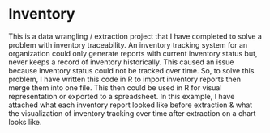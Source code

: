 # Inventory
This is a data wrangling / extraction project that I have completed to solve a problem with inventory traceability. An inventory tracking system for an organization could only generate reports with current inventory status but, never keeps a record of inventory historically. This caused an issue because inventory status could not be tracked over time. So, to solve this problem, I have written this code in R to import inventory reports then merge them into one file. This then could be used in R for visual representation or exported to a spreadsheet. In this example, I have attached what each inventory report looked like before extraction & what the visualization of inventory tracking over time after extraction on a chart looks like.
